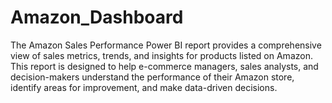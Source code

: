 # Amazon_Dashboard

The Amazon Sales Performance Power BI report provides a comprehensive view of sales metrics, trends, and insights for products listed on Amazon. This report is designed to help e-commerce managers, sales analysts, and decision-makers understand the performance of their Amazon store, identify areas for improvement, and make data-driven decisions.
